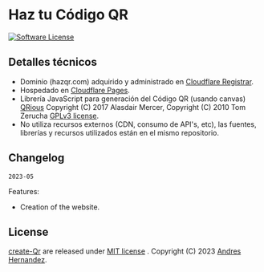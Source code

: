 # Haz tu Código QR

[![Software License](https://img.shields.io/badge/license-MIT-brightgreen.svg)](LICENSE)

## Detalles técnicos
- Dominio (hazqr.com) adquirido y administrado en [Cloudflare Registrar](https://www.cloudflare.com/products/registrar/).
- Hospedado en [Cloudflare Pages](https://pages.cloudflare.com/).
- Librería JavaScript para generación del Código QR (usando canvas) [QRious](https://github.com/neocotic/qrious) Copyright (C) 2017 Alasdair Mercer, Copyright (C) 2010 Tom Zerucha [GPLv3 license](https://github.com/neocotic/qrious/blob/master/LICENSE.md).
- No utiliza recursos externos (CDN, consumo de API's, etc), las fuentes, librerías y recursos utilizados están en el mismo repositorio.

## Changelog

`2023-05`

Features:
- Creation of the website.

## License

[create-Qr](https://github.com/Zz-andres-zZ/create-Qr/LICENSE) are released under [MIT license](https://github.com/Zz-andres-zZ/create-Qr/LICENSE) . Copyright (C) 2023 [Andres Hernandez](https://github.com/Zz-andres-zZ).
